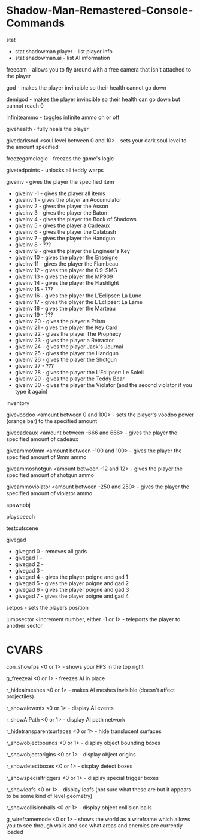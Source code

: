 # Shadow-Man-Remastered-Console-Commands

stat
<ul>
	<li>stat shadowman.player - list player info</li>
	<li>stat shadowman.ai - list AI information</li>
</ul>

freecam - allows you to fly around with a free camera that isn't attached to the player

god - makes the player invincible so their health cannot go down

demigod - makes the player invincible so their health can go down but cannot reach 0

infiniteammo - toggles infinite ammo on or off

givehealth - fully heals the player

givedarksoul <soul level between 0 and 10> - sets your dark soul level to the amount specified

freezegamelogic - freezes the game's logic

givetedpoints - unlocks all teddy warps

giveinv - gives the player the specified item
<ul>
	<li>giveinv -1 - gives the player all items</li>
	<li>giveinv 1 - gives the player an Accumulator</li>
	<li>giveinv 2 - gives the player the Asson</li>
	<li>giveinv 3 - gives the player the Baton</li>
	<li>giveinv 4 - gives the player the Book of Shadows</li>
	<li>giveinv 5 - gives the player a Cadeaux</li>
	<li>giveinv 6 - gives the player the Calabash</li>
	<li>giveinv 7 - gives the player the Handgun</li>
	<li>giveinv 8 - ???</li>
	<li>giveinv 9 - gives the player the Engineer's Key</li>
	<li>giveinv 10 - gives the player the Enseigne</li>
	<li>giveinv 11 - gives the player the Flambeau</li>
	<li>giveinv 12 - gives the player the 0.9-SMG</li>
	<li>giveinv 13 - gives the player the MP909</li>
	<li>giveinv 14 - gives the player the Flashlight</li>
	<li>giveinv 15 - ???</li>
	<li>giveinv 16 - gives the player the L'Eclipser: La Lune</li>
	<li>giveinv 17 - gives the player the L'Eclipser: La Lame</li>
	<li>giveinv 18 - gives the player the Marteau</li>
	<li>giveinv 19 - ???</li>
	<li>giveinv 20 - gives the player a Prism</li>
	<li>giveinv 21 - gives the player the Key Card</li>
	<li>giveinv 22 - gives the player The Prophecy</li>
	<li>giveinv 23 - gives the player a Retractor</li>
	<li>giveinv 24 - gives the player Jack's Journal</li>
	<li>giveinv 25 - gives the player the Handgun</li>
	<li>giveinv 26 - gives the player the Shotgun</li>
	<li>giveinv 27 - ???</li>
	<li>giveinv 28 - gives the player the L'Eclipser: Le Soleil</li>
	<li>giveinv 29 - gives the player the Teddy Bear</li>
	<li>giveinv 30 - gives the player the Violator (and the second violator if you type it again)</li>
</ul>
	

inventory

givevoodoo <amount between 0 and 100> - sets the player's voodoo power (orange bar) to the specified amount

givecadeaux <amount between -666 and 666> - gives the player the specified amount of cadeaux

giveammo9mm <amount between -100 and 100> - gives the player the specified amount of 9mm ammo

giveammoshotgun <amount between -12 and 12> - gives the player the specified amount of shotgun ammo

giveammoviolator <amount between -250 and 250> - gives the player the specified amount of violator ammo

spawnobj

playspeech

testcutscene

givegad
<ul>
	<li>givegad 0 - removes all gads</li>
	<li>givegad 1 - </li>
	<li>givegad 2 - </li>
	<li>givegad 3 - </li>
	<li>givegad 4 - gives the player poigne and gad 1</li>
	<li>givegad 5 - gives the player poigne and gad 2</li>
	<li>givegad 6 - gives the player poigne and gad 3</li>
	<li>givegad 7 - gives the player poigne and gad 4</li>
</ul>

setpos <sector> <x> <y> <z> - sets the players position

jumpsector <increment number, either -1 or 1> - teleports the player to another sector

# CVARS

con_showfps <0 or 1> - shows your FPS in the top right

g_freezeai <0 or 1> - freezes AI in place

r_hideaimeshes <0 or 1> - makes AI meshes invisible (doesn't affect projectiles)

r_showaievents <0 or 1> - display AI events

r_showAIPath <0 or 1> - display AI path network

r_hidetransparentsurfaces <0 or 1> - hide translucent surfaces

r_showobjectbounds <0 or 1> - display object bounding boxes

r_showobjectorigins <0 or 1> - display object origins

r_showdetectboxes <0 or 1> - display detect boxes

r_showspecialtriggers <0 or 1> - display special trigger boxes

r_showleafs <0 or 1> - display leafs (not sure what these are but it appears to be some kind of level geometry)

r_showcollisionballs <0 or 1> - display object collision balls

g_wireframemode <0 or 1> - shows the world as a wireframe which allows you to see through walls and see what areas and enemies are currently loaded